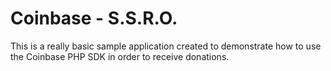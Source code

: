 # Coinbase - S.S.R.O.

This is a really basic sample application created to demonstrate how to use the Coinbase PHP SDK in order to receive donations.